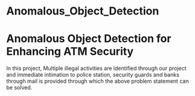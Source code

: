 # Anomalous_Object_Detection
# Anomalous Object Detection for Enhancing ATM Security
In this project, Multiple illegal activities are identified through our project and immediate intimation to police station, 
security guards and banks through mail is provided through which the above problem statement can be solved.

